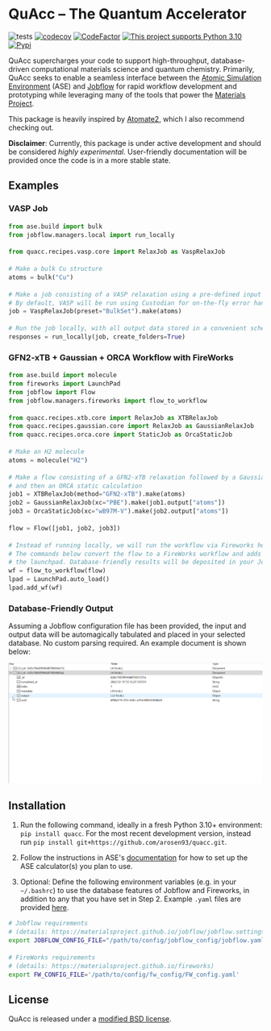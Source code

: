 # QuAcc – The Quantum Accelerator
![tests](https://github.com/arosen93/quacc/actions/workflows/tests.yaml/badge.svg)
[![codecov](https://codecov.io/gh/arosen93/quacc/branch/main/graph/badge.svg?token=BCKGTD89H0)](https://codecov.io/gh/arosen93/quacc)
[![CodeFactor](https://www.codefactor.io/repository/github/arosen93/quacc/badge)](https://www.codefactor.io/repository/github/arosen93/quacc)
[![This project supports Python 3.10](https://img.shields.io/badge/Python-3.10+-blue.svg)](https://python.org/downloads)
[![Pypi](https://img.shields.io/pypi/v/quacc)](https://pypi.org/project/quacc)

QuAcc supercharges your code to support high-throughput, database-driven computational materials science and quantum chemistry. Primarily, QuAcc seeks to enable a seamless interface between the [Atomic Simulation Environment](https://wiki.fysik.dtu.dk/ase/index.html) (ASE) and [Jobflow](https://github.com/materialsproject/jobflow) for rapid workflow development and prototyping while leveraging many of the tools that power the [Materials Project](https://materialsproject.org).

This package is heavily inspired by [Atomate2](https://github.com/materialsproject/atomate2), which I also recommend checking out.

**Disclaimer**: Currently, this package is under active development and should be considered *highly experimental.* User-friendly documentation will be provided once the code is in a more stable state.

## Examples
### VASP Job
```python
from ase.build import bulk
from jobflow.managers.local import run_locally

from quacc.recipes.vasp.core import RelaxJob as VaspRelaxJob

# Make a bulk Cu structure
atoms = bulk("Cu")

# Make a job consisting of a VASP relaxation using a pre-defined input set.
# By default, VASP will be run using Custodian for on-the-fly error handling.
job = VaspRelaxJob(preset="BulkSet").make(atoms)

# Run the job locally, with all output data stored in a convenient schema
responses = run_locally(job, create_folders=True)
```

### GFN2-xTB + Gaussian + ORCA Workflow with FireWorks
```python
from ase.build import molecule
from fireworks import LaunchPad
from jobflow import Flow
from jobflow.managers.fireworks import flow_to_workflow

from quacc.recipes.xtb.core import RelaxJob as XTBRelaxJob
from quacc.recipes.gaussian.core import RelaxJob as GaussianRelaxJob
from quacc.recipes.orca.core import StaticJob as OrcaStaticJob

# Make an H2 molecule
atoms = molecule("H2")

# Make a flow consisting of a GFN2-xTB relaxation followed by a Gaussian relaxation
# and then an ORCA static calculation
job1 = XTBRelaxJob(method="GFN2-xTB").make(atoms)
job2 = GaussianRelaxJob(xc="PBE").make(job1.output["atoms"])
job3 = OrcaStaticJob(xc="wB97M-V").make(job2.output["atoms"])

flow = Flow([job1, job2, job3])

# Instead of running locally, we will run the workflow via Fireworks here.
# The commands below convert the flow to a FireWorks workflow and adds it to
# the launchpad. Database-friendly results will be deposited in your JobFlow DB
wf = flow_to_workflow(flow)
lpad = LaunchPad.auto_load()
lpad.add_wf(wf)
```

### Database-Friendly Output
Assuming a Jobflow configuration file has been provided, the input and output data will be automagically tabulated and placed in your selected database. No custom parsing required. An example document is shown below:

![docs](docs/src/imgs/schema.gif)

## Installation
1. Run the following command, ideally in a fresh Python 3.10+ environment: `pip install quacc`. For the most recent development version, instead run `pip install git+https://github.com/arosen93/quacc.git`.

2. Follow the instructions in ASE's [documentation](https://wiki.fysik.dtu.dk/ase/ase/calculators/calculators.html#supported-calculators) for how to set up the ASE calculator(s) you plan to use.

3. Optional: Define the following environment variables (e.g. in your `~/.bashrc`) to use the database features of Jobflow and Fireworks, in addition to any that you have set in Step 2. Example `.yaml` files are provided [here](https://github.com/arosen93/quacc/tree/main/.config).

```bash
# Jobflow requirements
# (details: https://materialsproject.github.io/jobflow/jobflow.settings.html)
export JOBFLOW_CONFIG_FILE="/path/to/config/jobflow_config/jobflow.yaml"

# FireWorks requirements
# (details: https://materialsproject.github.io/fireworks)
export FW_CONFIG_FILE='/path/to/config/fw_config/FW_config.yaml'
```
## License
QuAcc is released under a [modified BSD license](https://github.com/arosen93/quacc/blob/main/LICENSE.md).
